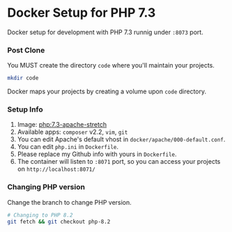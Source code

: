 # Docker Setup for PHP 7.3
Docker setup for development with PHP 7.3 runnig under `:8073` port.

### Post Clone
You MUST create the directory `code` where you'll maintain your projects.
```bash
mkdir code
```
Docker maps your projects by creating a volume upon `code` directory.

### Setup Info
1. Image: [php:7.3-apache-stretch](https://hub.docker.com/layers/library/php/7.3-apache-stretch/images/sha256-78605f6e1e833d5bf397bc8fb249becf9d86469477d3679124fd2134749b6761?context=explore)
2. Available apps: `composer` v2.2, `vim`, `git`
3. You can edit Apache's default vhost in `docker/apache/000-default.conf`.
4. You can edit `php.ini` in `Dockerfile`.
5. Please replace my Github info with yours in `Dockerfile`.
6. The container will listen to `:8071` port, so you can access your projects on `http://localhost:8071/`

### Changing PHP version
Change the branch to change PHP version.
```bash
# Changing to PHP 8.2
git fetch && git checkout php-8.2
```